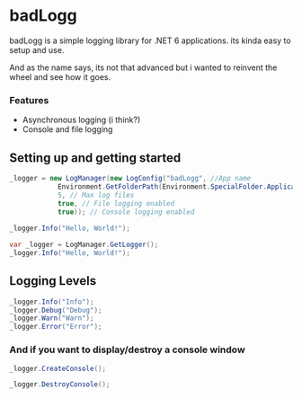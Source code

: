 ﻿# badLogg
badLogg is a simple logging library for .NET 6 applications. its kinda easy to setup and use. 

And as the name says, its not that advanced but i wanted to reinvent the wheel and see how it goes.

### Features
* Asynchronous logging (i think?)
* Console and file logging

## Setting up and getting started
```c#
_logger = new LogManager(new LogConfig("badLogg", //App name
            Environment.GetFolderPath(Environment.SpecialFolder.ApplicationData) + "\\badLogg\\Logs", // Logging Directory
            5, // Max log files
            true, // File logging enabled
            true)); // Console logging enabled
            
_logger.Info("Hello, World!");
```
```c#
var _logger = LogManager.GetLogger();
_logger.Info("Hello, World!");
```
## Logging Levels
```c#
_logger.Info("Info");
_logger.Debug("Debug");
_logger.Warn("Warn");
_logger.Error("Error");
```
### And if you want to display/destroy a console window
```c#
_logger.CreateConsole();

_logger.DestroyConsole();
```
